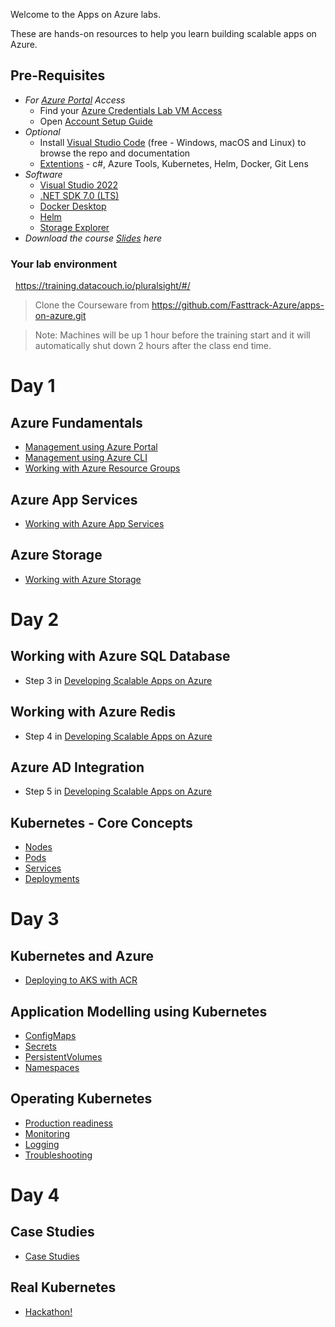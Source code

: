 Welcome to the Apps on Azure labs.

These are hands-on resources to help you learn building scalable apps on Azure.

## Pre-Requisites
- _For [Azure Portal](https://portal.azure.com) Access_
    - Find your [Azure Credentials Lab VM Access](https://docs.google.com/spreadsheets/d/1GjxNSynmfOUjy6-PAMv1kgloAPxK7cjoAPDP2haNvcc/edit?usp=sharing)
    - Open [Account Setup Guide](https://docs.google.com/document/d/1oJkt2yoh9kCQBzdKHfNGq_xTVzslvAxsk6G0YFbdM5s/edit?usp=sharing)
- _Optional_
    - Install [Visual Studio Code](https://code.visualstudio.com) (free - Windows, macOS and Linux) to browse the repo and documentation
    - [Extentions](https://code.visualstudio.com/docs/editor/extension-marketplace) - c#, Azure Tools, Kubernetes, Helm, Docker, Git Lens
- _Software_
    - [Visual Studio 2022](https://visualstudio.microsoft.com/vs/)
    - [.NET SDK 7.0 (LTS)](https://dotnet.microsoft.com/en-us/download)
    - [Docker Desktop](https://www.docker.com/products/docker-desktop)
    - [Helm](https://helm.sh/docs/intro/install/) 
    - [Storage Explorer](https://azure.microsoft.com/en-us/features/storage-explorer/)
- _Download the course [Slides](https://drive.google.com/drive/folders/1-Uw1UlYwSCWoQz62NmMZn93eYkVXf032?usp=sharing) here_


### Your lab environment 
 
https://training.datacouch.io/pluralsight/#/ 

> Clone the Courseware from https://github.com/Fasttrack-Azure/apps-on-azure.git 

> Note: Machines will be up 1 hour before the training start and it will automatically shut down 2 hours after the class end time.


# Day 1

## Azure Fundamentals

- [Management using Azure Portal](labs/management/azureportal/README.md)
- [Management using Azure CLI](labs/management/azurecli/README.md)
- [Working with Azure Resource Groups](labs/resourcegroups/README.md)

## Azure App Services

- [Working with Azure App Services](labs/paas/README.md)

## Azure Storage
  
- [Working with Azure Storage](labs/storage/README.md)

# Day 2

## Working with Azure SQL Database
  
- Step 3 in [Developing Scalable Apps on Azure](labs/paas/README.md)

## Working with Azure Redis
  
- Step 4 in [Developing Scalable Apps on Azure](labs/paas/README.md)


## Azure AD Integration
- Step 5 in [Developing Scalable Apps on Azure](labs/paas/README.md)

## Kubernetes - Core Concepts

- [Nodes](labs/aks/nodes/README.md)
- [Pods](labs/aks/pods/README.md)
- [Services](labs/aks/services/README.md)
- [Deployments](labs/aks/deployments/README.md)


# Day 3
## Kubernetes and Azure
- [Deploying to AKS with ACR](labs/aks/core/README.md)

## Application Modelling using Kubernetes

- [ConfigMaps](labs/aks/configmaps/README.md)
- [Secrets](labs/aks/secrets/README.md)
- [PersistentVolumes](labs/aks/persistentvolumes/README.md)
- [Namespaces](labs/aks/namespaces/README.md)


## Operating Kubernetes

- [Production readiness](labs/aks/productionizing/README.md)
- [Monitoring](labs/aks/monitoring/README.md)
- [Logging](labs/aks/logging/README.md)
- [Troubleshooting](labs/aks/troubleshooting/)


# Day 4
## Case Studies
- [Case Studies](casestudies/README.md)

## Real Kubernetes

- [Hackathon!](hackathon/README.md)
